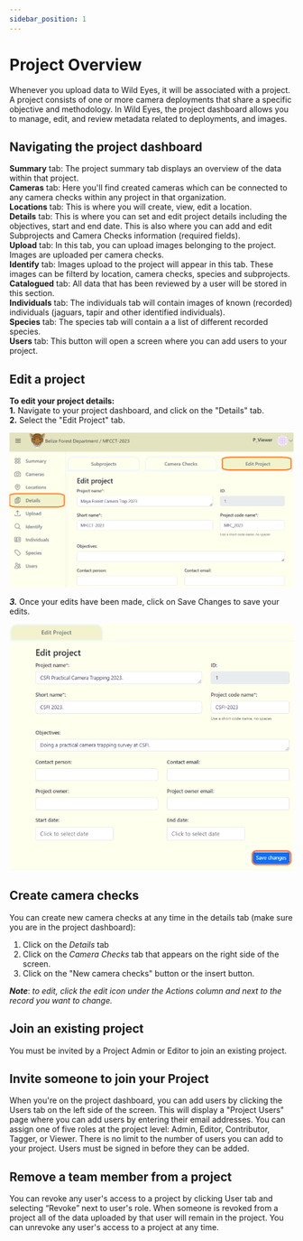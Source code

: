 ```yaml
---
sidebar_position: 1
---
```


# Project Overview

Whenever you upload data to Wild Eyes, it will be associated with a project. A project consists of one or more camera deployments that share a specific objective and methodology. In Wild Eyes, the project dashboard allows you to manage, edit, and review metadata related to deployments, and images. 


## Navigating the project dashboard
**Summary** tab: The project summary tab displays an overview of the data within that project. <br/>
**Cameras** tab: Here you'll find created cameras which can be connected to any camera checks within any project in that organization. <br/>
**Locations** tab: This is where you will create, view, edit a location. <br/>
**Details** tab:  This is where you can set and edit project details including the objectives, start and end date. This is also where you can add and edit Subprojects and Camera Checks information (required fields). <br />
**Upload** tab: In this tab, you can upload images belonging to the project. Images are uploaded per camera checks. <br/>
**Identify** tab: Images upload to the project will appear in this tab. These images can be filterd by location, camera checks, species and subprojects. <br/>
**Catalogued** tab: All data that has been reviewed by a user will be stored in this section. <br />
**Individuals** tab: The individuals tab will contain images of known (recorded) individuals (jaguars, tapir and other identified individuals).<br/>
**Species** tab: The species tab will contain a a list of different recorded species. <br/>
**Users** tab: This button will open a screen where you can add users to your project. <br/>


## Edit a project

**To edit your project details:** <br/>
**1.** Navigate to your project dashboard, and click on the "Details" tab. <br/>
**2.** Select the "Edit Project" tab.

![](../getting-started-images/projects/edit-project.png)

***3.*** Once your edits have been made, click on Save Changes to save your edits.

<!-- Picture Here -->
![](../getting-started-images/projects/edit-project-details.png)


## Create camera checks
You can create new camera checks at any time in the details tab (make sure you are in the project dashboard):
1. Click on the *Details* tab
2. Click on the *Camera Checks* tab that appears on the right side of the screen.
3. Click on the "New camera checks" button or the insert button.

***Note***: *to edit, click the edit icon under the Actions column and next to the record you want to change.*

## Join an existing project
You must be invited by a Project Admin or Editor to join an existing project.

## Invite someone to join your Project
When you're on the project dashboard, you can add users by clicking the Users tab on the left side of the screen. This will display a "Project Users" page where you can add users by entering their email addresses. You can assign one of five roles at the project level: Admin, Editor, Contributor, Tagger, or Viewer. There is no limit to the number of users you can add to your project. Users must be signed in before they can be added.

## Remove a team member from a project
You can revoke any user's access to a project by clicking User tab and selecting “Revoke” next to user's role. When someone is revoked from a project all of the data uploaded by that user will remain in the project. You can unrevoke any user's access to a project at any time.